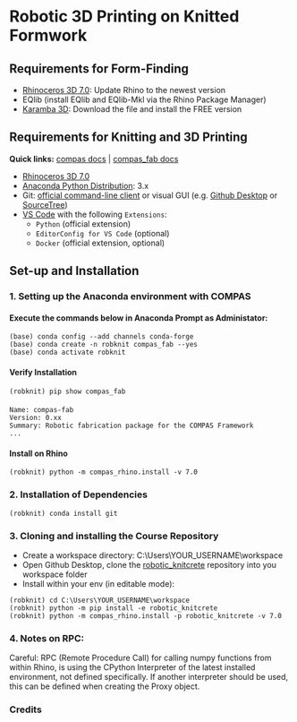 # Robotic 3D Printing on Knitted Formwork

## Requirements for Form-Finding

* [Rhinoceros 3D 7.0](https://www.rhino3d.com/): Update Rhino to the newest version
* EQlib (install EQlib and EQlib-Mkl via the Rhino Package Manager)
* [Karamba 3D](https://www.karamba3d.com/download/): Download the file and install the FREE version 


## Requirements for Knitting and 3D Printing

**Quick links:** [compas docs](https://compas-dev.github.io/main/) | [compas_fab docs](https://gramaziokohler.github.io/compas_fab/latest/)

* [Rhinoceros 3D 7.0](https://www.rhino3d.com/)
* [Anaconda Python Distribution](https://www.anaconda.com/download/): 3.x
* Git: [official command-line client](https://git-scm.com/) or visual GUI (e.g. [Github Desktop](https://desktop.github.com/) or [SourceTree](https://www.sourcetreeapp.com/))
* [VS Code](https://code.visualstudio.com/) with the following `Extensions`:
  * `Python` (official extension)
  * `EditorConfig for VS Code` (optional)
  * `Docker` (official extension, optional)

## Set-up and Installation

### 1. Setting up the Anaconda environment with COMPAS

#### Execute the commands below in Anaconda Prompt as Administator:
	
    (base) conda config --add channels conda-forge
    (base) conda create -n robknit compas_fab --yes
    (base) conda activate robknit
    
#### Verify Installation
    (robknit) pip show compas_fab

####
    Name: compas-fab
    Version: 0.xx
    Summary: Robotic fabrication package for the COMPAS Framework
    ...

#### Install on Rhino

    (robknit) python -m compas_rhino.install -v 7.0


### 2. Installation of Dependencies

    (robknit) conda install git

### 3. Cloning and installing the Course Repository

* Create a workspace directory: C:\Users\YOUR_USERNAME\workspace
* Open Github Desktop, clone the [robotic_knitcrete](https://github.com/augmentedfabricationlab/robotic_knitcrete) repository into you workspace folder 
* Install within your env (in editable mode):

```
(robknit) cd C:\Users\YOUR_USERNAME\workspace
(robknit) python -m pip install -e robotic_knitcrete
(robknit) python -m compas_rhino.install -p robotic_knitcrete -v 7.0
```

### 4. Notes on RPC:

Careful: RPC (Remote Procedure Call) for calling numpy functions from within Rhino, is using the CPython Interpreter of the latest installed environment, not defined specifically. If another interpreter should be used, this can be defined when creating the Proxy object.

### Credits


